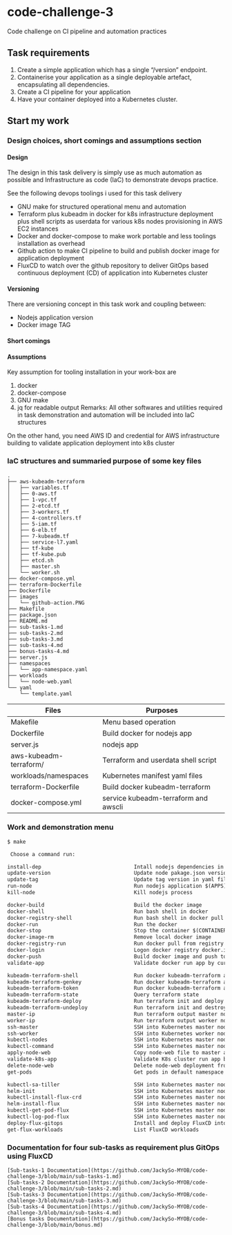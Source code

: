# code-challenge-3
Code challenge on CI pipeline and automation practices

## Task requirements

1. Create a simple application which has a single “/version” endpoint.
2. Containerise your application as a single deployable artefact, encapsulating all dependencies.
3. Create a CI pipeline for your application
4. Have your container deployed into a Kubernetes cluster.

## Start my work

### Design choices, short comings and assumptions section

#### Design

The design in this task delivery is simply use as much automation as possible and Infrastructure as code (IaC) to demonstrate devops practice.

See the following devops toolings i used for this task delivery
* GNU make for structured operational menu and automation
* Terraform plus kubeadm in docker for k8s infrastructure deployment plus shell scripts as userdata for various k8s nodes provisioning in AWS EC2 instances
* Docker and docker-compose to make work portable and less toolings installation as overhead
* Github action to make CI pipeline to build and publish docker image for application deployment
* FluxCD to watch over the github repository to deliver GitOps based continuous deployment (CD) of application into Kubernetes cluster

#### Versioning

There are versioning concept in this task work and coupling between:
* Nodejs application version
* Docker image TAG

#### Short comings

#### Assumptions

Key assumption for tooling installation in your work-box are
1. docker 
2. docker-compose 
3. GNU make
4. jq for readable output
Remarks: All other softwares and utilities required in task demonstration and automation will be included into IaC structures

On the other hand, you need AWS ID and credential for AWS infrastructure building to validate application deployment into k8s cluster

### IaC structures and summaried purpose of some key files 

```
.
├── aws-kubeadm-terraform
│   ├── variables.tf
│   ├── 0-aws.tf
│   ├── 1-vpc.tf
│   ├── 2-etcd.tf
│   ├── 3-workers.tf
│   ├── 4-controllers.tf
│   ├── 5-iam.tf
│   ├── 6-elb.tf
│   ├── 7-kubeadm.tf
│   ├── service-l7.yaml
│   ├── tf-kube
│   ├── tf-kube.pub
│   ├── etcd.sh
│   ├── master.sh
│   └── worker.sh
├── docker-compose.yml
├── terraform-Dockerfile
├── Dockerfile
├── images
│   └── github-action.PNG
├── Makefile
├── package.json
├── README.md
├── sub-tasks-1.md
├── sub-tasks-2.md
├── sub-tasks-3.md
├── sub-tasks-4.md
├── bonus-tasks-4.md
├── server.js
├── namespaces
│   └── app-namespace.yaml
├── workloads
│   └── node-web.yaml
└── yaml
    └── template.yaml
```

Files                  | Purposes
-----------------------|--------------------------------------
Makefile               | Menu based operation
Dockerfile             | Build docker for nodejs app
server.js              | nodejs app
aws-kubeadm-terraform/ | Terraform and userdata shell script
workloads/namespaces   | Kubernetes manifest yaml files
terraform-Dockerfile   | Build docker kubeadm-terraform
docker-compose.yml     | service kubeadm-terraform and awscli


### Work and demonstration menu

```diff
$ make

 Choose a command run:

install-dep                              Intall nodejs dependencies in package.json
update-version                           Update node pakage.json version in package.json and tag version in yaml file
update-tag                               Update tag version in yaml file
run-node                                 Run nodejs application $(APPS)
kill-node                                Kill nodejs process

docker-build                             Build the docker image
docker-shell                             Run bash shell in docker
docker-registry-shell                    Run bash shell in docker pull from registry
docker-run                               Run the docker
docker-stop                              Stop the container $(CONTAINER)
docker-image-rm                          Remove local docker image
docker-registry-run                      Run docker pull from registry
docker-login                             Logon docker registry docker.io
docker-push                              Build docker image and push to registry docker.io
validate-app                             Validate docker run app by curl http://localhost:8080/version

kubeadm-terraform-shell                  Run docker kubeadm-terraform and /bin/bash
kubeadm-terraform-genkey                 Run docker kubeadm-terraform and generate key
kubeadm-terraform-token                  Run docker kubeadm-terraform and generate k8s token
kubeadm-terraform-state                  Query terraform state
kubeadm-terraform-deploy                 Run terraform init and deploy
kubeadm-terraform-undeploy               Run terraform init and destroy
master-ip                                Run terraform output master node public IP
worker-ip                                Run terraform output worker node public IP
ssh-master                               SSH into Kubernetes master node
ssh-worker                               SSH into Kubernetes worker node
kubectl-nodes                            SSH into Kubernetes master node and kubectl get nodes -o wide
kubectl-command                          SSH into Kubernetes master node and kubectl $(COMMAND)
apply-node-web                           Copy node-web file to master and apply into cluster
validate-k8s-app                         Validate K8s cluster run app by curl http://worker:8080/version
delete-node-web                          Delete node-web deployment from cluster
get-pods                                 Get pods in default namespace

kubectl-sa-tiller                        SSH into Kubernetes master node and create service account tiller and rolebinding 
helm-init                                SSH into Kubernetes master node and run helm init
kubectl-install-flux-crd                 SSH into Kubernetes master node and install flux CRD
helm-install-flux                        SSH into Kubernetes master node and helm add repo plus install flux and kubectl get resources in namespace flux
kubectl-get-pod-flux                     SSH into Kubernetes master node and get pod name in flux namespace
kubectl-log-pod-flux                     SSH into Kubernetes master node and view logs of pod in flux namespace
deploy-flux-gitops                       Install and deploy FluxCD into k8s cluster and get pods
get-flux-workloads                       List FluxCD workloads

```

### Documentation for four sub-tasks as requirement plus GitOps using FluxCD
```
[Sub-tasks-1 Documentation](https://github.com/JackySo-MYOB/code-challenge-3/blob/main/sub-tasks-1.md)
[Sub-tasks-2 Documentation](https://github.com/JackySo-MYOB/code-challenge-3/blob/main/sub-tasks-2.md)
[Sub-tasks-3 Documentation](https://github.com/JackySo-MYOB/code-challenge-3/blob/main/sub-tasks-3.md)
[Sub-tasks-4 Documentation](https://github.com/JackySo-MYOB/code-challenge-3/blob/main/sub-tasks-4.md)
[Bonus tasks Documentation](https://github.com/JackySo-MYOB/code-challenge-3/blob/main/bonus.md)
```
